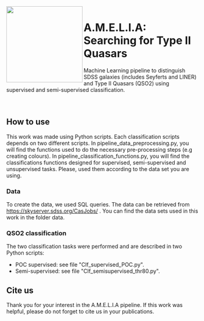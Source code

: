 <image src="logo_A.M.E.L.I.A.png" width="200" align="left"/> 

# A.M.E.L.I.A: Searching for Type II Quasars
Machine Learning pipeline to distinguish SDSS galaxies (includes Seyferts and LINER) and Type II Quasars (QSO2) using supervised and semi-supervised classification.
<br>
<br>
<br>

## How to use
This work was made using Python scripts. 
Each classification scripts depends on two different scripts.
In pipeline_data_preprocessing.py, you will find the functions used to do the necessary pre-processing steps (e.g creating colours).
In pipeline_classification_functions.py, you will find the classifications functions designed for supervised, semi-supervised and unsupervised tasks. Please, used them according to the data set you are using.

### Data

To create the data, we used SQL queries. The data can be retrieved from https://skyserver.sdss.org/CasJobs/ .
You can find the data sets used in this work in the folder data.

### QSO2 classification

The two classification tasks were performed and are described in two Python scripts:
<ul>
  <li> POC supervised: see file "Clf_supervised_POC.py". 
    <li> Semi-supervised: see file "Clf_semisupervised_thr80.py".
</ul>


## Cite us
Thank you for your interest in the A.M.E.L.I.A pipeline.
If this work was helpful, please do not forget to cite us in your publications.
